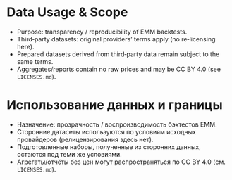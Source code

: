 # Data Usage & Scope

- Purpose: transparency / reproducibility of EMM backtests.
- Third‑party datasets: original providers’ terms apply (no re‑licensing here).
- Prepared datasets derived from third‑party data remain subject to the same terms.
- Aggregates/reports contain no raw prices and may be CC BY 4.0 (see `LICENSES.md`).


# Использование данных и границы

- Назначение: прозрачность / воспроизводимость бэктестов EMM.
- Сторонние датасеты используются по условиям исходных провайдеров (релицензирования здесь нет).
- Подготовленные наборы, полученные из сторонних данных, остаются под теми же условиями.
- Агрегаты/отчёты без цен могут распространяться по CC BY 4.0 (см. `LICENSES.md`).